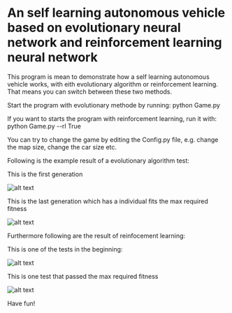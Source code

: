 
# An self learning autonomous vehicle based on evolutionary neural network and reinforcement learning neural network

This program is mean to demonstrate how a self learning autonomous vehicle works, with eith evolutionary algorithm or reinforcement learning. That means you can switch between these two methods.


Start the program with evolutionary methode by running: python Game.py

If you want to starts the program with reinforcement learning, run it with:
python Game.py --rl True

You can try to change the game by editing the Config.py file, e.g. change the map size, change the car size etc.

Following is the example result of a evolutionary algorithm test:

This is the first generation

![alt text](./showcase/1.gif?raw=true "First Generation")

This is the last generation which has a individual fits the max required fitness

![alt text](./showcase/9.gif?raw=true "Last Generation")


Furthermore following are the result of reinfocement learning:

This is one of the tests in the beginning:

![alt text](./showcase/11.gif?raw=true "Bad bot :(")

This is one test that passed the max required fitness

![alt text](./showcase/12.gif?raw=true "Good bot :)")

Have fun!

